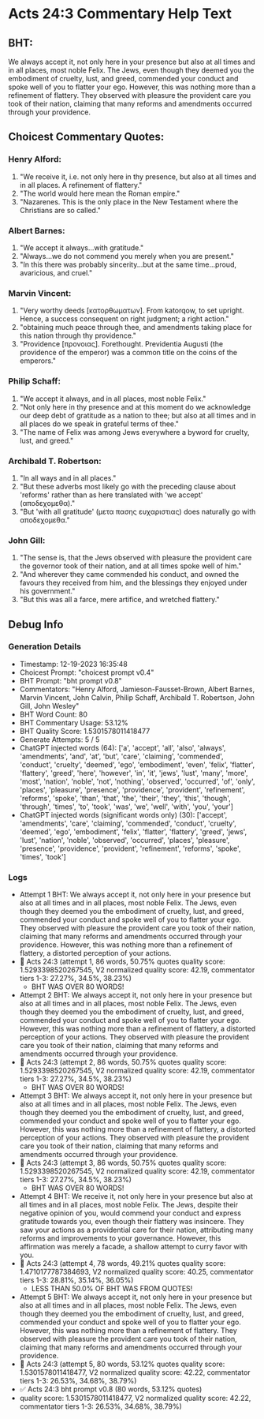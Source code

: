# Acts 24:3 Commentary Help Text

## BHT:
We always accept it, not only here in your presence but also at all times and in all places, most noble Felix. The Jews, even though they deemed you the embodiment of cruelty, lust, and greed, commended your conduct and spoke well of you to flatter your ego. However, this was nothing more than a refinement of flattery. They observed with pleasure the provident care you took of their nation, claiming that many reforms and amendments occurred through your providence.

## Choicest Commentary Quotes:
### Henry Alford:
1. "We receive it, i.e. not only here in thy presence, but also at all times and in all places. A refinement of flattery."
2. "The world would here mean the Roman empire."
3. "Nazarenes. This is the only place in the New Testament where the Christians are so called."

### Albert Barnes:
1. "We accept it always...with gratitude." 
2. "Always...we do not commend you merely when you are present." 
3. "In this there was probably sincerity...but at the same time...proud, avaricious, and cruel."

### Marvin Vincent:
1. "Very worthy deeds [κατορθωματων]. From katorqow, to set upright. Hence, a success consequent on right judgment; a right action." 
2. "obtaining much peace through thee, and amendments taking place for this nation through thy providence." 
3. "Providence [προνοιας]. Forethought. Previdentia Augusti (the providence of the emperor) was a common title on the coins of the emperors."

### Philip Schaff:
1. "We accept it always, and in all places, most noble Felix." 
2. "Not only here in thy presence and at this moment do we acknowledge our deep debt of gratitude as a nation to thee; but also at all times and in all places do we speak in grateful terms of thee." 
3. "The name of Felix was among Jews everywhere a byword for cruelty, lust, and greed."

### Archibald T. Robertson:
1. "In all ways and in all places."
2. "But these adverbs most likely go with the preceding clause about 'reforms' rather than as here translated with 'we accept' (αποδεχομεθα)."
3. "But 'with all gratitude' (μετα πασης ευχαριστιας) does naturally go with αποδεχομεθα."

### John Gill:
1. "The sense is, that the Jews observed with pleasure the provident care the governor took of their nation, and at all times spoke well of him."
2. "And wherever they came commended his conduct, and owned the favours they received from him, and the blessings they enjoyed under his government."
3. "But this was all a farce, mere artifice, and wretched flattery."


## Debug Info
### Generation Details
- Timestamp: 12-19-2023 16:35:48
- Choicest Prompt: "choicest prompt v0.4"
- BHT Prompt: "bht prompt v0.8"
- Commentators: "Henry Alford, Jamieson-Fausset-Brown, Albert Barnes, Marvin Vincent, John Calvin, Philip Schaff, Archibald T. Robertson, John Gill, John Wesley"
- BHT Word Count: 80
- BHT Commentary Usage: 53.12%
- BHT Quality Score: 1.5301578011418477
- Generate Attempts: 5 / 5
- ChatGPT injected words (64):
	['a', 'accept', 'all', 'also', 'always', 'amendments', 'and', 'at', 'but', 'care', 'claiming', 'commended', 'conduct', 'cruelty', 'deemed', 'ego', 'embodiment', 'even', 'felix', 'flatter', 'flattery', 'greed', 'here', 'however', 'in', 'it', 'jews', 'lust', 'many', 'more', 'most', 'nation', 'noble', 'not', 'nothing', 'observed', 'occurred', 'of', 'only', 'places', 'pleasure', 'presence', 'providence', 'provident', 'refinement', 'reforms', 'spoke', 'than', 'that', 'the', 'their', 'they', 'this', 'though', 'through', 'times', 'to', 'took', 'was', 'we', 'well', 'with', 'you', 'your']
- ChatGPT injected words (significant words only) (30):
	['accept', 'amendments', 'care', 'claiming', 'commended', 'conduct', 'cruelty', 'deemed', 'ego', 'embodiment', 'felix', 'flatter', 'flattery', 'greed', 'jews', 'lust', 'nation', 'noble', 'observed', 'occurred', 'places', 'pleasure', 'presence', 'providence', 'provident', 'refinement', 'reforms', 'spoke', 'times', 'took']

### Logs
- Attempt 1 BHT: We always accept it, not only here in your presence but also at all times and in all places, most noble Felix. The Jews, even though they deemed you the embodiment of cruelty, lust, and greed, commended your conduct and spoke well of you to flatter your ego. They observed with pleasure the provident care you took of their nation, claiming that many reforms and amendments occurred through your providence. However, this was nothing more than a refinement of flattery, a distorted perception of your actions.
- 🔄 Acts 24:3 (attempt 1, 86 words, 50.75% quotes quality score: 1.5293398520267545, V2 normalized quality score: 42.19, commentator tiers 1-3: 27.27%, 34.5%, 38.23%) 
	- BHT WAS OVER 80 WORDS!
- Attempt 2 BHT: We always accept it, not only here in your presence but also at all times and in all places, most noble Felix. The Jews, even though they deemed you the embodiment of cruelty, lust, and greed, commended your conduct and spoke well of you to flatter your ego. However, this was nothing more than a refinement of flattery, a distorted perception of your actions. They observed with pleasure the provident care you took of their nation, claiming that many reforms and amendments occurred through your providence.
- 🔄 Acts 24:3 (attempt 2, 86 words, 50.75% quotes quality score: 1.5293398520267545, V2 normalized quality score: 42.19, commentator tiers 1-3: 27.27%, 34.5%, 38.23%) 
	- BHT WAS OVER 80 WORDS!
- Attempt 3 BHT: We always accept it, not only here in your presence but also at all times and in all places, most noble Felix. The Jews, even though they deemed you the embodiment of cruelty, lust, and greed, commended your conduct and spoke well of you to flatter your ego. However, this was nothing more than a refinement of flattery, a distorted perception of your actions. They observed with pleasure the provident care you took of their nation, claiming that many reforms and amendments occurred through your providence.
- 🔄 Acts 24:3 (attempt 3, 86 words, 50.75% quotes quality score: 1.5293398520267545, V2 normalized quality score: 42.19, commentator tiers 1-3: 27.27%, 34.5%, 38.23%) 
	- BHT WAS OVER 80 WORDS!
- Attempt 4 BHT: We receive it, not only here in your presence but also at all times and in all places, most noble Felix. The Jews, despite their negative opinion of you, would commend your conduct and express gratitude towards you, even though their flattery was insincere. They saw your actions as a providential care for their nation, attributing many reforms and improvements to your governance. However, this affirmation was merely a facade, a shallow attempt to curry favor with you.
- 🔄 Acts 24:3 (attempt 4, 78 words, 49.21% quotes quality score: 1.4710177787384693, V2 normalized quality score: 40.25, commentator tiers 1-3: 28.81%, 35.14%, 36.05%) 
	- LESS THAN 50.0% OF BHT WAS FROM QUOTES!
- Attempt 5 BHT: We always accept it, not only here in your presence but also at all times and in all places, most noble Felix. The Jews, even though they deemed you the embodiment of cruelty, lust, and greed, commended your conduct and spoke well of you to flatter your ego. However, this was nothing more than a refinement of flattery. They observed with pleasure the provident care you took of their nation, claiming that many reforms and amendments occurred through your providence.
- 🔄 Acts 24:3 (attempt 5, 80 words, 53.12% quotes quality score: 1.5301578011418477, V2 normalized quality score: 42.22, commentator tiers 1-3: 26.53%, 34.68%, 38.79%)
- ✅ Acts 24:3 bht prompt v0.8 (80 words, 53.12% quotes)
- quality score: 1.5301578011418477, V2 normalized quality score: 42.22, commentator tiers 1-3: 26.53%, 34.68%, 38.79%)